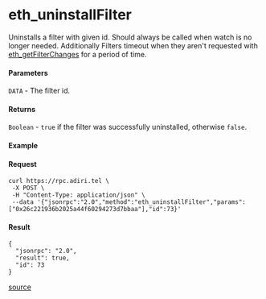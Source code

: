 # eth\_uninstallFilter

Uninstalls a filter with given id. Should always be called when watch is no longer needed. Additionally Filters timeout when they aren't requested with [eth\_getFilterChanges](eth\_getfilterchanges.md) for a period of time.

#### Parameters

`DATA` - The filter id.

#### Returns

`Boolean` - `true` if the filter was successfully uninstalled, otherwise `false`.

#### Example

#### Request

```
curl https://rpc.adiri.tel \
 -X POST \
 -H "Content-Type: application/json" \
 --data '{"jsonrpc":"2.0","method":"eth_uninstallFilter","params":["0x26c221936b2025a44f60294273d7bbaa"],"id":73}'
```

#### Result

```
{
  "jsonrpc": "2.0",
  "result": true,
  "id": 73
}
```

[source](https://ethereum.org/en/developers/docs/apis/json-rpc/#eth\_uninstallfilter)
